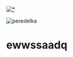 [![*](https://github.com/Einzigartigitsme/Einzigartigitsme1/assets/28265671/11953d9e-738f-4f24-8762-7ebdcbb96a70)](https://tinyurl.com/4e2zdcbp)

![peredelka](https://github.com/Ahmadiaa/eee2qs/assets/112617766/d073cb7a-af07-41a6-9750-cad17c985e2d)








# ewwssaadq
